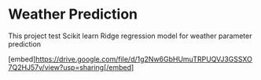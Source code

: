 # Weather Prediction
This project test Scikit learn Ridge regression model for weather parameter prediction

[embed]https://drive.google.com/file/d/1g2Nw6GbHUmuTRPUQVJ3GSSXO7Q2HJ57v/view?usp=sharing[/embed]
